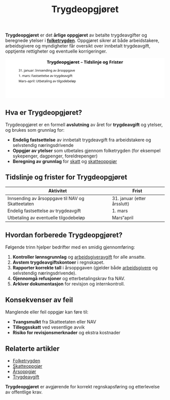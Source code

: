 ﻿---
title: "Trygdeopgjøret"
seoTitle: "Trygdeopgjøret"
description: '**Trygdeopgjøret** er det **årlige oppgjøret** av betalte trygdeavgifter og beregnede ytelser i **[folketrygden](/blogs/regnskap/hva-er-folketrygden "Hva er ...'
---

**Trygdeopgjøret** er det **årlige oppgjøret** av betalte trygdeavgifter og beregnede ytelser i **[folketrygden](/blogs/regnskap/hva-er-folketrygden "Hva er Folketrygden? Komplett Guide til Norges Nasjonale Trygdesystem")**. Oppgjøret sikrer at både arbeidstakere, arbeidsgivere og myndigheter får oversikt over innbetalt trygdeavgift, opptjente rettigheter og eventuelle korrigeringer.

![Overblikk over Trygdeopgjøret](trygdeopgjoret-flow.svg)

## Hva er Trygdeopgjøret?

Trygdeopgjøret er en formell **avslutning** av året for **trygdeavgift** og ytelser, og brukes som grunnlag for:

* **Endelig fastsettelse** av innbetalt trygdeavgift fra arbeidstakere og selvstendig næringsdrivende
* **Oppgjør av ytelser** som utbetales gjennom folketrygden (for eksempel sykepenger, dagpenger, foreldrepenger)
* **Beregning av grunnlag** for [skatt](/blogs/regnskap/hva-er-skatt "Hva er Skatt? En Guide til Skatteberegning i Norge") og [skatteoppgjør](/blogs/regnskap/skatteoppgjor "Hva er Skatteoppgjør? Endelig Resultat av Skatteberegningen")

## Tidslinje og frister for Trygdeopgjøret

| Aktivitet                                | Frist                     |
|------------------------------------------|---------------------------|
| Innsending av årsoppgave til NAV og Skatteetaten | 31. januar (etter årsslutt) |
| Endelig fastsettelse av trygdeavgift     | 1. mars                   |
| Utbetaling av eventuelle tilgodebeløp    | Mars“april                |

## Hvordan forberede Trygdeopgjøret?

Følgende trinn hjelper bedrifter med en smidig gjennomføring:

1. **Kontroller lønnsgrunnlag** og [arbeidsgiveravgift](/blogs/regnskap/hva-er-arbeidsgiveravgift "Hva er Arbeidsgiveravgift? Satser og Beregning") for alle ansatte.
2. **Avstem trygdeavgiftskontoer** i regnskapet.
3. **Rapporter korrekte tall** i årsoppgaven (gjelder både [arbeidsgivere](/blogs/regnskap/arbeidsgiver "Arbeidsgiver “ Roller og Ansvar i Norsk Arbeidsliv og Regnskap") og selvstendig næringsdrivende).
4. **Gjennomgå refusjoner** og etterbetalingskrav fra NAV.
5. **Arkiver dokumentasjon** for revisjon og internkontroll.

## Konsekvenser av feil

Manglende eller feil oppgjør kan føre til:

* **Tvangsmulkt** fra Skatteetaten eller NAV
* **Tilleggsskatt** ved vesentlige avvik
* **Risiko for revisjonsmerknader** og ekstra kostnader

## Relaterte artikler

* [Folketrygden](/blogs/regnskap/hva-er-folketrygden "Hva er Folketrygden? Komplett Guide til Norges Nasjonale Trygdesystem")
* [Skatteoppgjør](/blogs/regnskap/skatteoppgjor "Hva er Skatteoppgjør? Endelig Resultat av Skatteberegningen")
* [Årsoppgjør](/blogs/regnskap/hva-er-aarsavslutning "Hva er Årsoppgjør? Guide til Årsoppgjør og Rapportering")
* [Trygdeavgift](/blogs/regnskap/hva-er-trygdeavgift "Hva er Trygdeavgift? Satser, Beregning og Regnskapsføring")

**Trygdeopgjøret** er avgjørende for korrekt regnskapsføring og etterlevelse av offentlige krav.









